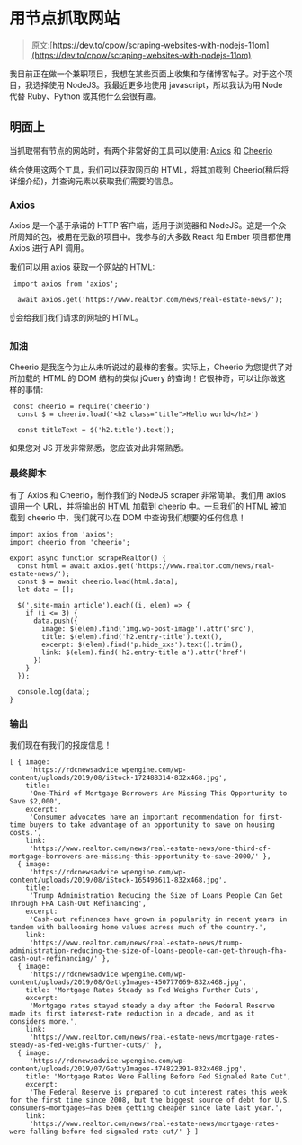 # 用节点抓取网站

> 原文:[https://dev.to/cpow/scraping-websites-with-nodejs-11om](https://dev.to/cpow/scraping-websites-with-nodejs-11om)

我目前正在做一个兼职项目，我想在某些页面上收集和存储博客帖子。对于这个项目，我选择使用 NodeJS。我最近更多地使用 javascript，所以我认为用 Node 代替 Ruby、Python 或其他什么会很有趣。

## [](#the-tooling)明面上

当抓取带有节点的网站时，有两个非常好的工具可以使用: [Axios](https://github.com/axios/axios) 和 [Cheerio](https://github.com/cheeriojs/cheerio)

结合使用这两个工具，我们可以获取网页的 HTML，将其加载到 Cheerio(稍后将详细介绍)，并查询元素以获取我们需要的信息。

### [](#axios)Axios

Axios 是一个基于承诺的 HTTP 客户端，适用于浏览器和 NodeJS。这是一个众所周知的包，被用在无数的项目中。我参与的大多数 React 和 Ember 项目都使用 Axios 进行 API 调用。

我们可以用 axios 获取一个网站的 HTML:

```
 import axios from 'axios';

  await axios.get('https://www.realtor.com/news/real-estate-news/'); 
```

☝️会给我们我们请求的网址的 HTML。

### [](#cheerio)加油

Cheerio 是我迄今为止从未听说过的最棒的套餐。实际上，Cheerio 为您提供了对所加载的 HTML 的 DOM 结构的类似 jQuery 的查询！它很神奇，可以让你做这样的事情:

```
 const cheerio = require('cheerio')
  const $ = cheerio.load('<h2 class="title">Hello world</h2>')

  const titleText = $('h2.title').text(); 
```

如果您对 JS 开发非常熟悉，您应该对此非常熟悉。

### [](#the-final-script)最终脚本

有了 Axios 和 Cheerio，制作我们的 NodeJS scraper 非常简单。我们用 axios 调用一个 URL，并将输出的 HTML 加载到 cheerio 中。一旦我们的 HTML 被加载到 cheerio 中，我们就可以在 DOM 中查询我们想要的任何信息！

```
import axios from 'axios';
import cheerio from 'cheerio';

export async function scrapeRealtor() {
  const html = await axios.get('https://www.realtor.com/news/real-estate-news/');
  const $ = await cheerio.load(html.data);
  let data = [];

  $('.site-main article').each((i, elem) => {
    if (i <= 3) {
      data.push({
        image: $(elem).find('img.wp-post-image').attr('src'),
        title: $(elem).find('h2.entry-title').text(),
        excerpt: $(elem).find('p.hide_xxs').text().trim(),
        link: $(elem).find('h2.entry-title a').attr('href')
      })
    }
  });

  console.log(data);
} 
```

### [](#the-output)输出

我们现在有我们的报废信息！

```
[ { image:
     'https://rdcnewsadvice.wpengine.com/wp-content/uploads/2019/08/iStock-172488314-832x468.jpg',
    title:
     'One-Third of Mortgage Borrowers Are Missing This Opportunity to Save $2,000',
    excerpt:
     'Consumer advocates have an important recommendation for first-time buyers to take advantage of an opportunity to save on housing costs.',
    link:
     'https://www.realtor.com/news/real-estate-news/one-third-of-mortgage-borrowers-are-missing-this-opportunity-to-save-2000/' },
  { image:
     'https://rdcnewsadvice.wpengine.com/wp-content/uploads/2019/08/iStock-165493611-832x468.jpg',
    title:
     'Trump Administration Reducing the Size of Loans People Can Get Through FHA Cash-Out Refinancing',
    excerpt:
     'Cash-out refinances have grown in popularity in recent years in tandem with ballooning home values across much of the country.',
    link:
     'https://www.realtor.com/news/real-estate-news/trump-administration-reducing-the-size-of-loans-people-can-get-through-fha-cash-out-refinancing/' },
  { image:
     'https://rdcnewsadvice.wpengine.com/wp-content/uploads/2019/08/GettyImages-450777069-832x468.jpg',
    title: 'Mortgage Rates Steady as Fed Weighs Further Cuts',
    excerpt:
     'Mortgage rates stayed steady a day after the Federal Reserve made its first interest-rate reduction in a decade, and as it considers more.',
    link:
     'https://www.realtor.com/news/real-estate-news/mortgage-rates-steady-as-fed-weighs-further-cuts/' },
  { image:
     'https://rdcnewsadvice.wpengine.com/wp-content/uploads/2019/07/GettyImages-474822391-832x468.jpg',
    title: 'Mortgage Rates Were Falling Before Fed Signaled Rate Cut',
    excerpt:
     'The Federal Reserve is prepared to cut interest rates this week for the first time since 2008, but the biggest source of debt for U.S. consumers—mortgages—has been getting cheaper since late last year.',
    link:
     'https://www.realtor.com/news/real-estate-news/mortgage-rates-were-falling-before-fed-signaled-rate-cut/' } ] 
```